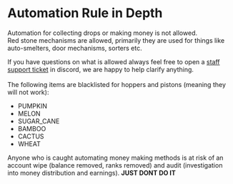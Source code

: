 # Automation Rule in Depth

Automation for collecting drops or making money is not allowed.\
Red stone mechanisms are allowed, primarily they are used for things like auto-smelters, door mechanisms, sorters etc.&#x20;

If you have questions on what is allowed always feel free to open a [staff support ticket](https://discord.gg/hFJWRDKyNz) in discord, we are happy to help clarify anything.\
\
The following items are blacklisted for hoppers and pistons (meaning they will not work):

* PUMPKIN
* MELON
* SUGAR\_CANE
* BAMBOO
* CACTUS
* WHEAT

Anyone who is caught automating money making methods is at risk of an account wipe (balance removed, ranks removed) and audit (investigation into money distribution and earnings). **JUST DONT DO IT**

